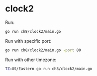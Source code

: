 # clock2

Run:
```bash
go run ch8/clock2/main.go
```
Run with specific port:
```bash
go run ch8/clock2/main.go -port 80
```
Run with other timezone:
```bash
TZ=US/Eastern go run ch8/clock2/main.go
```
